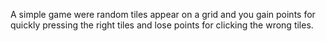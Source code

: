 A simple game were random tiles appear on a grid and you gain points for quickly pressing the right tiles
and lose points for clicking the wrong tiles.
